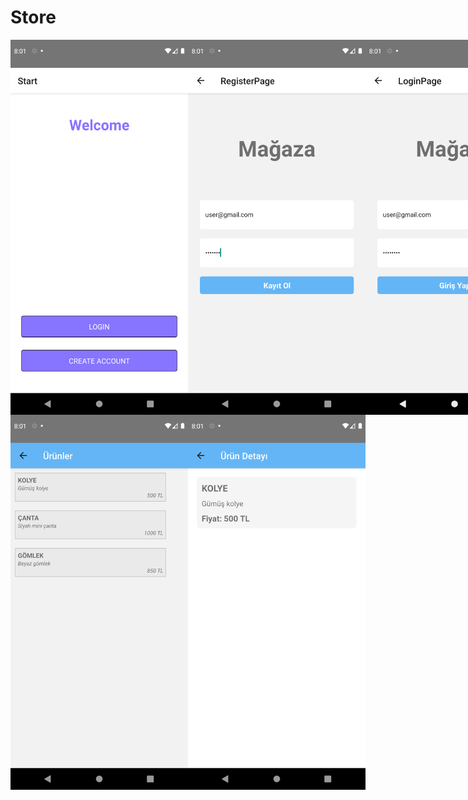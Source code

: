 # Store

<div style="display: flex;">
  <img src="https://github.com/aysegul-sofuoglu/Store/blob/main/img/startpage.png" alt="Start Page" width="320" height="600">
  <img src="https://github.com/aysegul-sofuoglu/Store/blob/main/img/register.png" alt="Register" width="320" height="600">
 <img src="https://github.com/aysegul-sofuoglu/Store/blob/main/img/login.png" alt="login" width="320" height="600">
</div>

<div style="display: flex;">
  <img src="https://github.com/aysegul-sofuoglu/Store/blob/main/img/products.png" alt="products" width="320" height="600">
  <img src="https://github.com/aysegul-sofuoglu/Store/blob/main/img/detail.png" alt="detail" width="320" height="600">
</div>

